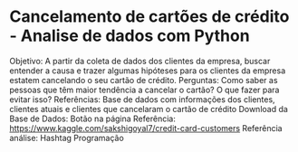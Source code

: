 # Cancelamento de cartões de crédito - Analise de dados com Python
 Objetivo: A partir da coleta de dados dos clientes da empresa, buscar entender a causa e trazer algumas hipóteses para os clientes da empresa estatem cancelando o seu cartão de crédito.  Perguntas: Como saber as pessoas que têm maior tendência a cancelar o cartão? O que fazer para evitar isso?  Referências: Base de dados com informações dos clientes, clientes atuais e clientes que cancelaram o cartão de crédito  Download da Base de Dados: Botão na página Referência: https://www.kaggle.com/sakshigoyal7/credit-card-customers  Referência análise: Hashtag Programação
